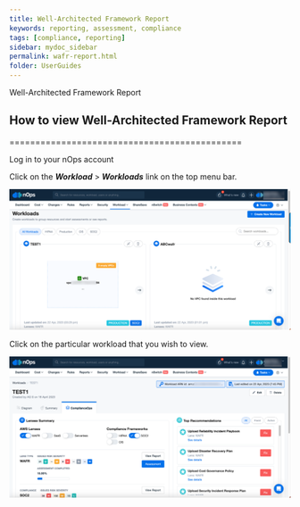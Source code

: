 ```yaml
---
title: Well-Architected Framework Report
keywords: reporting, assessment, compliance
tags: [compliance, reporting]
sidebar: mydoc_sidebar
permalink: wafr-report.html
folder: UserGuides
---
```


Well-Architected Framework Report


## How to view Well-Architected Framework Report ##
=============================================

Log in to your nOps account

Click on the **_Workload_** > **_Workloads_** link on the top menu bar.

![](/tmpimg/workloads-list.png)

Click on the particular workload that you wish to view.

![](/tmpimg/workload-selected.png)